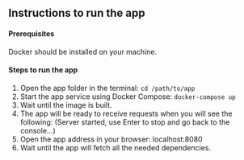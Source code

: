 ## Instructions to run the app

#### Prerequisites
Docker should be installed on your machine.

#### Steps to run the app
1. Open the app folder in the terminal: `cd /path/to/app`
2. Start the app service using Docker Compose: `docker-compose up`
3. Wait until the image is built.
4. The app will be ready to receive requests when you will see the following:
   (Server started, use Enter to stop and go back to the console...)
5. Open the app address in your browser: localhost:8080
6. Wait until the app will fetch all the needed dependencies.
